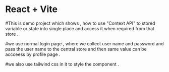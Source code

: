 # React + Vite

#This is demo project which shows , how to use "Context API" to stored variable or state into single place and access it when required from that store .


#we use normal login page , where we collect user name and password and pass the user name to the central store and then same value can be accceess by profile page .

#we also use tailwind css in it to style the component .